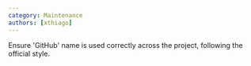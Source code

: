 ```yaml
---
category: Maintenance
authors: [xthiago]
---
```


Ensure 'GitHub' name is used correctly across the project, following the official style.
